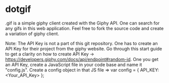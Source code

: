 # dotgif

.gif is a simple giphy client created with the Giphy API. One can search for any gifs in this web application.
Feel free to fork the source code and create a variation of giphy client.

Note: 
The API Key is not a part of this git repository. One has to create an API Key for their project from the giphy website. Go through this start guide to get a clarity on how to create API Key -> https://developers.giphy.com/docs/api/endpoint#random-id. One you get an API Key, create a JavaScript file in your code base and name it "config.js". Create a config object in that JS file => var config = { API_KEY: <Your_API_Key> };
